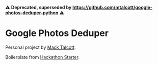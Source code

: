 ⚠️ **Deprecated, superseded by https://github.com/mtalcott/google-photos-deduper-python** ⚠️

# Google Photos Deduper

Personal project by [Mack Talcott](https://github.com/mtalcott).

Boilerplate from [Hackathon Starter](https://github.com/sahat/hackathon-starter/).
